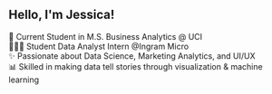 ## Hello, I'm Jessica! 

🏫 Current Student in M.S. Business Analytics @ UCI  
👩🏻‍💻 Student Data Analyst Intern @Ingram Micro   
✨ Passionate about Data Science, Marketing Analytics, and UI/UX  
📊 Skilled in making data tell stories through visualization & machine learning

<!--
**jessica-chouu/jessica-chouu** is a ✨ _special_ ✨ repository because its `README.md` (this file) appears on your GitHub profile.

